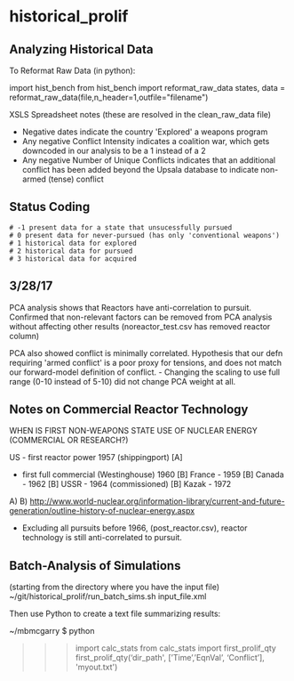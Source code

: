 # historical_prolif


Analyzing Historical Data
--------------------------
To Reformat Raw Data (in python):

import hist_bench
from hist_bench import reformat_raw_data
states, data = reformat_raw_data(file,n_header=1,outfile="filename")

XSLS Spreadsheet notes (these are resolved in the clean_raw_data file)
- Negative dates indicate the country 'Explored' a weapons program
- Any negative Conflict Intensity indicates a coalition war, which gets
downcoded in our analysis to be a 1 instead of a 2
- Any negative Number of Unique Conflicts indicates that an additional conflict
has been added beyond the Upsala database to indicate non-armed (tense) conflict

Status Coding
-------------
    # -1 present data for a state that unsucessfully pursued
    # 0 present data for never-pursued (has only 'conventional weapons')
    # 1 historical data for explored
    # 2 historical data for pursued
    # 3 historical data for acquired


3/28/17
-------
PCA analysis shows that Reactors have anti-correlation to pursuit. Confirmed
that non-relevant factors can be removed from PCA analysis without affecting
other results (noreactor_test.csv has removed reactor column)

PCA also showed conflict is minimally correlated. Hypothesis that our defn
requiring 'armed conflict' is a poor proxy for tensions, and does not match
our forward-model definition of conflict.
    - Changing the scaling to use full range (0-10 instead of 5-10) did not
    change PCA weight at all.


Notes on Commercial Reactor Technology
--------------------------------------
WHEN IS FIRST NON-WEAPONS STATE USE OF NUCLEAR ENERGY (COMMERCIAL OR RESEARCH?)

US - first reactor power 1957 (shippingport) [A]
   - first full commercial (Westinghouse) 1960 [B]
France - 1959 [B]
Canada - 1962 [B]
USSR  - 1964 (commissioned) [B]
Kazak - 1972

A)
B) http://www.world-nuclear.org/information-library/current-and-future-generation/outline-history-of-nuclear-energy.aspx

* Excluding all pursuits before 1966, (post_reactor.csv), reactor technology
is still anti-correlated to pursuit.





Batch-Analysis of Simulations
------------------------------
(starting from the directory where you have the input file)
~/git/historical_prolif/run_batch_sims.sh input_file.xml

Then use Python to create a text file summarizing results:

~/mbmcgarry $ python
>>> import calc_stats
>>> from calc_stats import first_prolif_qty
>>> first_prolif_qty(‘dir_path', [’Time’,’EqnVal’, ‘Conflict’], 'myout.txt')


